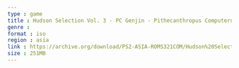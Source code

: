 ```yaml
---
type : game
title : Hudson Selection Vol. 3 - PC Genjin - Pithecanthropus Computerurus (Japan)
genre : 
format : iso
region : asia
link : https://archive.org/download/PS2-ASIA-ROMS321COM/Hudson%20Selection%20Vol.%203%20-%20PC%20Genjin%20-%20Pithecanthropus%20Computerurus%20%28Japan%29.7z
size : 251MB
---
```

